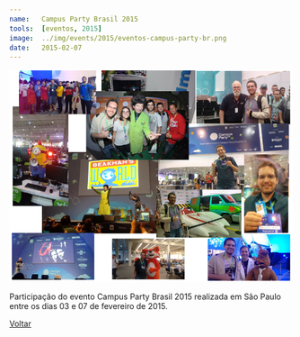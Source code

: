 ```yaml
---
name:  	Campus Party Brasil 2015
tools: 	[eventos, 2015]
image: 	../img/events/2015/eventos-campus-party-br.png
date: 	2015-02-07
---
```


![](../img/events/2015/eventos-campus-party-br.png)

Participação do evento Campus Party Brasil 2015 realizada em São Paulo entre os dias 03 e 07 de fevereiro de 2015.

<p class="text-center">
	<a class="btn btn-outline-primary mt-1" href="{{ site.baseurl }}/classes/">Voltar</a>
</p>


